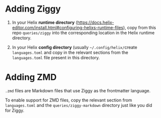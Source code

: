 # Adding Ziggy

1. In your Helix **runtime directory** (https://docs.helix-editor.com/install.html#configuring-helixs-runtime-files), copy from this repo `queries/ziggy` into the corresponding location in the Helix runtime directory.

2. In your Helix **config directory** (usually `~/.config/helix/`create `languages.toml` and copy in the relevant sections from the `languages.toml` file present in this directory.


# Adding ZMD

`.zmd` files are Markdown files that use Ziggy as the frontmatter language.

To enable support for ZMD files, copy the relevant section from `languages.toml` and the `queries/ziggy-markdown` directory just like you did for Ziggy.
